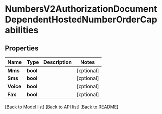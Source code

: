 # NumbersV2AuthorizationDocumentDependentHostedNumberOrderCapabilities

## Properties

Name | Type | Description | Notes
------------ | ------------- | ------------- | -------------
**Mms** | **bool** |  |[optional] 
**Sms** | **bool** |  |[optional] 
**Voice** | **bool** |  |[optional] 
**Fax** | **bool** |  |[optional] 

[[Back to Model list]](../README.md#documentation-for-models) [[Back to API list]](../README.md#documentation-for-api-endpoints) [[Back to README]](../README.md)


